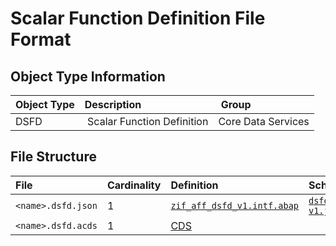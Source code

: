 # Scalar Function Definition File Format

## Object Type Information

Object Type | Description | Group
:--- | :--- | :---
DSFD | Scalar Function Definition | Core Data Services

## File Structure

File | Cardinality | Definition | Schema | Example
:--- | :--- | :--- | :--- | :---
`<name>.dsfd.json` | 1 | [`zif_aff_dsfd_v1.intf.abap`](./type/zif_aff_dsfd_v1.intf.abap) | [`dsfd-v1.json`](./dsfd-v1.json) | [`zdsfd_example.dsfd.json`](./examples/zdsfd_example.dsfd.json)
`<name>.dsfd.acds` | 1 | [CDS](https://help.sap.com/doc/abapdocu_cp_index_htm/CLOUD/en-US/index.htm?file=abencds.htm) | | [`zdsfd_example.dsfd.acds`](./examples/zdsfd_example.dsfd.acds)
